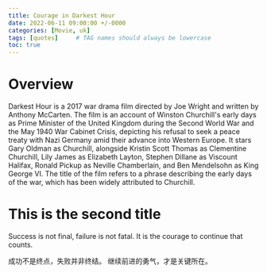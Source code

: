 ```yaml
---
title: Courage in Darkest Hour
date: 2022-06-11 09:00:00 +/-0000
categories: [Movie, uk]
tags: [quotes]     # TAG names should always be lowercase
toc: true
---
```


# Overview 

Darkest Hour is a 2017 war drama film directed by Joe Wright and written by Anthony McCarten. The film is an account of Winston Churchill's early days as Prime Minister of the United Kingdom during the Second World War and the May 1940 War Cabinet Crisis, depicting his refusal to seek a peace treaty with Nazi Germany amid their advance into Western Europe. It stars Gary Oldman as Churchill, alongside Kristin Scott Thomas as Clementine Churchill, Lily James as Elizabeth Layton, Stephen Dillane as Viscount Halifax, Ronald Pickup as Neville Chamberlain, and Ben Mendelsohn as King George VI. The title of the film refers to a phrase describing the early days of the war, which has been widely attributed to Churchill.


# This is the second title

Success is not final, failure is not fatal. It is the courage to continue that counts.

成功不是终点，失败并非终结。
继续前进的勇气，才是关键所在。 